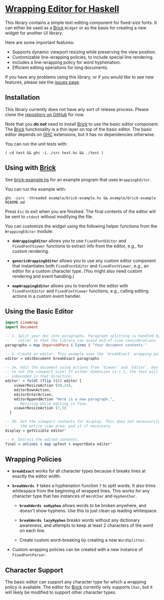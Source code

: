 # [Wrapping Editor for Haskell][home]

This library contains a simple text-editing component for fixed-size fonts. It
can either be used as a [Brick][brick] `Widget` or as the basis for creating a
new widget for another UI library.

Here are some important features:

- Supports dynamic viewport resizing while preserving the view position.
- Customizable line-wrapping policies, to include special line rendering.
- Includes a line-wrapping policy for word hyphenation.
- Efficient editing operations for long documents.

If you have any problems using this library, or if you would like to see new
features, please see the [issues page][issues].

## Installation

This library currently does not have any sort of release process. Please clone
the [repository on GitHub][home] for now.

Note that you __*do not*__ need to install [Brick][brick] to use the basic
editor component. The [Brick][brick] functionality is a thin layer on top of the
basic editor. The basic editor depends on [GHC][ghc] extensions, but it has no
dependencies otherwise.

You can run the unit tests with:

```shell
( cd test && ghc -i../src test.hs && ./test )
```

## Using with [Brick][brick]

See [brick-example.hs][brick-example.hs] for an example program that uses
`WrappingEditor`.

You can run the example with:

```shell
ghc -isrc -threaded example/brick-example.hs && example/brick-example README.md
```

Press `Esc` to exit when you are finished. The final contents of the editor will
be sent to `stdout` without modifying the file.

You can customize the widget using the following helper functions from the
`WrappingEditor` module:

- **`doWrappingEditor`** allows you to use `FixedFontEditor` and
  `FixedFontViewer` functions to extract info from the editor, e.g., for custom
  rendering.

- **`genericWrappingEditor`** allows you to use any custom editor component that
  instantiates both `FixedFontEditor` and `FixedFontViewer`, e.g., an editor for
  a custom character type. (You might also need custom rendering and event
  handling.)

- **`mapWrappingEditor`** allows you to transform the editor with
  `FixedFontEditor` and `FixedFontViewer` functions, e.g., calling editing
  actions in a custom event handler.

## Using the Basic Editor

```haskell
import LineWrap
import Document

-- 1. Split your doc into paragraphs. Paragraph splitting is handled by the
--    caller so that the library can avoid end-of-line considerations.
paragraphs = map UnparsedPara $ lines $ "Your document contents."

-- 2. Create an editor. This example uses the `breakExact` wrapping policy.
editor = editDocument breakExact paragraphs

-- 3a. Edit the document using actions from `Viewer` and `Editor`. Don't forget
-- to set the viewport size! If either dimension is < 1, the text will be
-- unbounded in that direction.
editor' = foldl (flip ($)) editor [
    viewerResizeAction (80,24),
    editorDownAction,
    editorEnterAction,
    editorAppendAction "Here is a new paragraph.",
    -- Resizing while editing is fine.
    viewerResizeAction (7,3)
  ]

-- 3b. Get the viewport contents for display. This does not necessarily fill up
--     the entire view area; pad it if necessary.
display = getVisible editor'

-- 4. Extract the edited contents.
final = unlines $ map upText $ exportData editor'
```

## Wrapping Policies

- **`breakExact`** works for all character types because it breaks lines at
  exactly the editor width.

- **`breakWords f`** takes a hyphenation function `f` to split words. It also
  trims whitespace from the beginning of wrapped lines. This works for any
  character type that has instances of `WordChar` and `HyphenChar`.

  - **`breakWords noHyphen`** allows words to be broken anywhere, and doesn't
    show hyphens. Use this to just clean up leading whitespace.

  - **`breakWords lazyHyphen`** breaks words without any dictionary awareness,
    and attempts to keep at least 2 characters of the word on each line.

  - Create custom word-breaking by creating a new `WordSplitter`.

- Custom wrapping  policies can be created with a new instance of
`FixedFontParser`.

## Character Support

The basic editor can support any character type for which a wrapping policy is
available. The editor for [Brick][brick] currently only supports `Char`, but it
will likely be modified to support other character types.

[brick]: https://github.com/jtdaugherty/brick
[brick-example.hs]: https://github.com/ta0kira/wrapping-editor/blob/master/brick-example.hs
[ghc]: https://www.haskell.org/ghc/
[home]: https://github.com/ta0kira/wrapping-editor
[issues]: https://github.com/ta0kira/wrapping-editor/issues
